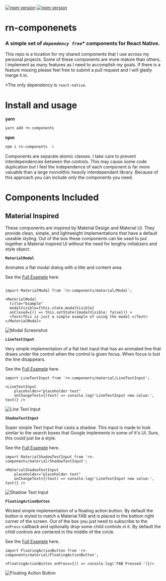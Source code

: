[![npm version](https://badge.fury.io/js/rn-components.svg)](https://badge.fury.io/js/rn-components)
[![npm version](https://david-dm.org/dsandor/rn-components.svg)]()

# rn-componenets
### A simple set of _`dependency free`_* components for React Native.

This repo is a location for my shared components that I use across my personal projects.  Some of these components are more mature than others.  I implement as many features as I need to accomplish my goals.  If there is a feature missing please feel free to submit a pull request and I will gladly merge it in.

*The only dependency is `react-native`.

# Install and usage

**yarn**

```sh
yarn add rn-components
```

**npm**

```sh
npm i rn-components -S
```

Components are separate atomic classes.  I take care to prevent interdependencies between the controls.  This may cause some code duplication but I feel the independence of each component is far more valuable than a large monolithic heavily interdependant library.  Because of this approach you can include *only* the components you need.


# Components Included

## Material Inspired

These components are *inspired* by Material Design and Material UI.  They provide clean, simple, and lightweight implementations that have a default useable styling.  Out of the box these components can be used to put together a Material inspired UI without the need for lengthy initializers and style object.

**`MaterialModal`**

Animates a flat modal dialog with a title and content area.

See the [Full Example](https://github.com/dsandor/rn-components/blob/master/Examples/modal/index.ios.js) here.

```JSX

import MaterialModal from 'rn-components/material/Modal';

<MaterialModal 
  title="Example" 
  modalVisible={this.state.modalVisible}
  onClosed={() => this.setState({modalVisible: false})} >
  <Text>This is just a simple example of using the modal.</Text>
</MaterialModal>
```

![Modal Screenshot](https://raw.githubusercontent.com/dsandor/rn-components/master/wiki/assets/modal.png)

**`LineTextInput`**

Very simple implementation of a flat text input that has an animated line that draws under the control when the control is given focus.  When focus is lost the line disappears.

See the [Full Example](https://github.com/dsandor/rn-components/blob/master/Examples/lineTextInput/index.ios.js) here.

```JSX
import LineTextInput from 'rn-components/material/LineTextInput';

<LineTextInput 
	placeholder="placeholder text" 
	onChangeText={(text) => console.log('LineTextInput new value:', text)} />
```

![Line Text Input](https://raw.githubusercontent.com/dsandor/rn-components/master/wiki/assets/LineTextInput.gif)


**`ShadowTextInput`**

Super simple Text Input that casts a shadow.  This input is made to look similar to the search boxes that Google implements in some of it's UI.  Sure, this could just be a style.

See the [Full Example](https://github.com/dsandor/rn-components/blob/master/Examples/shadowTextInput/index.ios.js) here.

```JSX
import MaterialShadowTextInput from 'rn-components/material/ShadowTextInput';

<MaterialShadowTextInput 
	placeholder="placeholder text" 
	onChangeText={(text) => console.log('LineTextInput new value:', text)} />
```

![Shadow Text Input](https://raw.githubusercontent.com/dsandor/rn-components/master/wiki/assets/ShadowTextInput.png)

**`FloatingActionButton`**

Wicked simple implementation of a floating action button.  By default the button is styled to match a Material FAB and is placed in the bottom right corner of the screen. Out of the box you just need to subscribe to the `onPress` callback and optionally drop some child controls in it.  By default the child controls are centered in the middle of the circle.

See the [Full Example](https://github.com/dsandor/rn-components/blob/master/Examples/floatingActionButton/index.ios.js) here.

```JSX
import FloatingActionButton from 'rn-components/material/FloatingActionButton';

<FloatingActionButton onPress={() => console.log('FAB Pressed.')}/>
```

![Floating Action Button](https://raw.githubusercontent.com/dsandor/rn-components/master/wiki/assets/floatingActionButton.gif)



